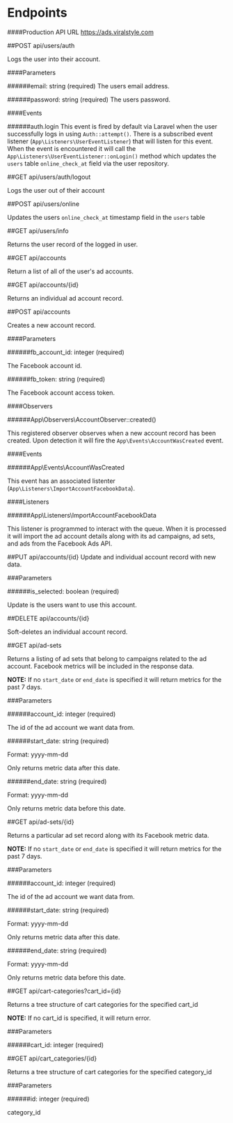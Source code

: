 # Endpoints

####Production API URL
https://ads.viralstyle.com

##POST api/users/auth

Logs the user into their account.

####Parameters

######email: string (required)
The users email address.

######password: string (required)
The users password.

####Events

######auth.login
This event is fired by default via Laravel when the user successfully logs in using `Auth::attempt()`. There is a subscribed event listener (`App\Listeners\UserEventListener`) that will listen for this event. When the event is encountered it will call the `App\Listeners\UserEventListener::onLogin()` method which updates the `users` table `online_check_at` field via the user repository.

##GET api/users/auth/logout

Logs the user out of their account

##POST api/users/online

Updates the users `online_check_at` timestamp field in the `users` table

##GET api/users/info

Returns the user record of the logged in user.

##GET api/accounts

Return a list of all of the user's ad accounts.

##GET api/accounts/{id}

Returns an individual ad account record.

##POST api/accounts

Creates a new account record.

####Parameters

######fb\_account_id: integer (required)

The Facebook account id.

######fb_token: string (required)

The Facebook account access token.

####Observers

######App\Observers\AccountObserver::created()

This registered observer observes when a new account record has been created. Upon detection it will fire the `App\Events\AccountWasCreated` event.

####Events

######App\Events\AccountWasCreated

This event has an associated listenter (`App\Listeners\ImportAccountFacebookData`).

####Listeners

######App\Listeners\ImportAccountFacebookData

This listener is programmed to interact with the queue. When it is processed it will import the ad account details along with its ad campaigns, ad sets, and ads from the Facebook Ads API.

##PUT api/accounts/{id}
Update and individual account record with new data.

###Parameters

######is_selected: boolean (required)

Update is the users want to use this account.

##DELETE api/accounts/{id}

Soft-deletes an individual account record.

##GET api/ad-sets

Returns a listing of ad sets that belong to campaigns related to the ad account. Facebook metrics will be included in the response data.

**NOTE:** If no `start_date` or `end_date` is specified it will return metrics for the past 7 days.

###Parameters

######account_id: integer (required)

The id of the ad account we want data from.

######start_date: string (required)

Format: yyyy-mm-dd

Only returns metric data after this date.

######end_date: string (required)

Format: yyyy-mm-dd

Only returns metric data before this date.

##GET api/ad-sets/{id}

Returns a particular ad set record along with its Facebook metric data.

**NOTE:** If no `start_date` or `end_date` is specified it will return metrics for the past 7 days.

###Parameters

######account_id: integer (required)

The id of the ad account we want data from.

######start_date: string (required)

Format: yyyy-mm-dd

Only returns metric data after this date.

######end_date: string (required)

Format: yyyy-mm-dd

Only returns metric data before this date.

##GET api/cart-categories?cart_id={id}

Returns a tree structure of cart categories for the specified cart_id

**NOTE:** If no cart_id is specified, it will return error.

###Parameters

######cart_id: integer (required)

##GET api/cart_categories/{id}

Returns a tree structure of cart categories for the specified category_id

###Parameters

######id: integer (required)

category_id